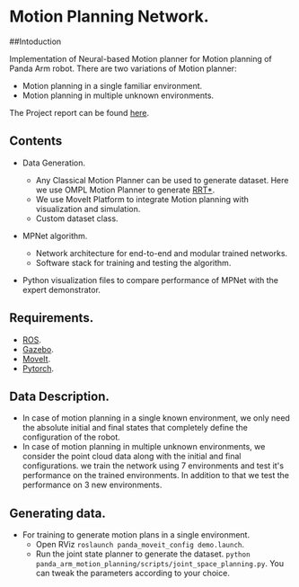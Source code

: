 # Motion Planning Network.
##Intoduction

Implementation of Neural-based Motion planner for Motion planning of Panda Arm robot.
There are two variations of Motion planner:
* Motion planning in a single familiar environment. 
* Motion planning in  multiple unknown environments.

The Project report can be found [here](./Advanced_Project_Report.pdf).

## Contents
* Data Generation.
    * Any Classical Motion Planner can be used to generate dataset. Here we use OMPL Motion Planner to generate [RRT*](https://arxiv.org/abs/1105.1186).
    * We use MoveIt Platform to integrate Motion planning with visualization and simulation.
    * Custom dataset class.
    
* MPNet algorithm.
    * Network architecture for end-to-end and modular trained networks.
    * Software stack for training and testing the algorithm.
    
* Python visualization files to compare performance of MPNet with the expert demonstrator.

## Requirements.
* [ROS](http://wiki.ros.org/ROS/Installation).
* [Gazebo](http://gazebosim.org/tutorials?tut=ros_installing&cat=connect_ros).
* [MoveIt](https://moveit.ros.org/install/).
* [Pytorch](https://pytorch.org/get-started/locally/).

## Data Description.
* In case of motion planning in a single known environment, we only need the absolute initial and final states that completely define the configuration of the robot. 
* In case of motion planning in multiple unknown environments, we consider the point cloud data along with the initial and final configurations.
we train the network using 7 environments and test it's performance on the trained environments. In addition to that we test the performance on 3 new environments.

## Generating data.
* For training to generate motion plans in a single environment.
    * Open RViz `roslaunch panda_moveit_config demo.launch`.
    * Run the joint state planner to generate the dataset. `python panda_arm_motion_planning/scripts/joint_space_planning.py`. You can tweak the parameters according to your choice. 

